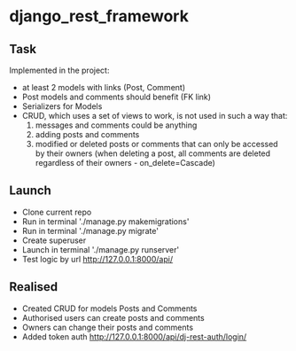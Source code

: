 # django_rest_framework

## Task

Implemented in the project:
* at least 2 models with links (Post, Comment)
* Post models and comments should benefit (FK link)
* Serializers for Models
* CRUD, which uses a set of views to work, is not used in such a way that:
  1. messages and comments could be anything
  2. adding posts and comments
  3. modified or deleted posts or comments that can only be accessed by their owners (when deleting a post, all comments are deleted regardless of their owners - on_delete=Cascade)

## Launch

* Clone current repo
* Run in terminal './manage.py makemigrations'
* Run in terminal './manage.py migrate'
* Create superuser
* Launch in terminal './manage.py runserver'
* Test logic by url http://127.0.0.1:8000/api/


## Realised

* Created CRUD for models Posts and Comments
* Authorised users can create posts and comments
* Owners can change their posts and comments
* Added token auth http://127.0.0.1:8000/api/dj-rest-auth/login/
